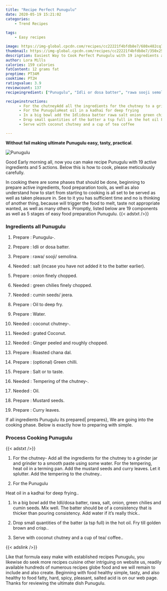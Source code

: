 ```yaml
---
title: "Recipe Perfect Punugulu"
date: 2020-05-19 15:21:02
categories:
    - Trend Recipes
    
tags:
    - Easy recipes

image: https://img-global.cpcdn.com/recipes/cc22221f4bfdb8e7/680x482cq70/punugulu-recipe-main-photo.jpg
thumbnail: https://img-global.cpcdn.com/recipes/cc22221f4bfdb8e7/350x250cq70/punugulu-recipe-main-photo.jpg
description: Easiest Way to Cook Perfect Punugulu with 19 ingredients and 5 stages of easy cooking.
author: Lora Mills
calories: 159 calories
fatContent: 12 grams fat
preptime: PT34M
cooktime: PT2H
ratingvalue: 3.9
reviewcount: 137
recipeingredient: ["Punugulu", "Idli or dosa batter", "rawa sooji semolina", "salt incase you have not added it to the batter earlier", "onion finely chopped", "green chilies finely chopped", "cumin seeds jeera", "Oil to deep fry", "Water", "coconut chutney", "grated Coconut", "Ginger peeled and roughly chopped", "Roasted chana dal", "optional Green chilli", "Salt or to taste", "Tempering of the chutney", "Oil", "Mustard seeds", "Curry leaves"]

recipeinstructions: 
      - For the chutneyAdd all the ingredients for the chutney to a grinder jar and grinder to a smooth paste using some waterFor the tempering heat oil in a terming pan Add the mustard seeds and curry leavesLet it splutter Add the tempering to the chutney 
      - For the PunuguluHeat oil in a kadhai for deep frying 
      - In a big bowl add the Idlidosa batter rawa salt onion green chilies and cumin seeds Mix well The batter should be of a consistency that is thicker than pouring consistency Add water if its really thick 
      - Drop small quantities of the batter a tsp full in the hot oil Fry till golden brown and crisp 
      - Serve with coconut chutney and a cup of tea coffee

---
```




**Without fail making ultimate Punugulu easy, tasty, practical**. 


![Punugulu](https://img-global.cpcdn.com/recipes/cc22221f4bfdb8e7/680x482cq70/punugulu-recipe-main-photo.jpg "Punugulu")




Good Early morning all, now you can make recipe Punugulu with 19 active ingredients and 5 actions. Below this is how to cook, please meticulously carefully.

In cooking there are some phases that should be done, beginning to prepare active ingredients, food preparation tools, as well as also understand how to start from starting to cooking is all set to be served as well as taken pleasure in. See to it you has sufficient time and no is thinking of another thing, because will trigger the food to melt, taste not appropriate wanted, as well as many others. Promptly, listed below are 19 components as well as 5 stages of easy food preparation Punugulu.
{{< adstxt />}}

### Ingredients all Punugulu


1. Prepare  : Punugulu-.

1. Prepare  : Idli or dosa batter.

1. Prepare  : rawa/ sooji/ semolina.

1. Needed  : salt (incase you have not added it to the batter earlier).

1. Prepare  : onion finely chopped.

1. Needed  : green chilies finely chopped.

1. Needed  : cumin seeds/ jeera.

1. Prepare  : Oil to deep fry.

1. Prepare  : Water.

1. Needed  : coconut chutney-.

1. Needed  : grated Coconut.

1. Needed  : Ginger peeled and roughly chopped.

1. Prepare  : Roasted chana dal.

1. Prepare  : (optional) Green chilli.

1. Prepare  : Salt or to taste.

1. Needed  : Tempering of the chutney-.

1. Needed  : Oil.

1. Prepare  : Mustard seeds.

1. Prepare  : Curry leaves.



If all ingredients Punugulu its prepared| prepares}, We are going into the cooking phase. Below is exactly how to preparing with simple.

### Process Cooking Punugulu

{{< adstxt />}}


1. For the chutney-
Add all the ingredients for the chutney to a grinder jar and grinder to a smooth paste using some water.
For the tempering, heat oil in a terming pan. Add the mustard seeds and curry leaves.
Let it splutter. Add the tempering to the chutney..



1. For the Punugulu

Heat oil in a kadhai for deep frying..



1. In a big bowl add the Idli/dosa batter, rawa, salt, onion, green chilies and cumin seeds. Mix well. The batter should be of a consistency that is thicker than pouring consistency. Add water if it’s really thick..



1. Drop small quantities of the batter (a tsp full) in the hot oil. Fry till golden brown and crisp..



1. Serve with coconut chutney and a cup of tea/ coffee..





{{< adslink />}}

Like that formula easy make with established recipes Punugulu, you likewise do seek more recipes cuisine other intriguing on website us, readily available hundreds of numerous recipes globe food and we will remain to include and also create. Beginning with food healthy simple, tasty, and also healthy to food fatty, hard, spicy, pleasant, salted acid is on our web page. Thanks for reviewing the ultimate dish Punugulu.
